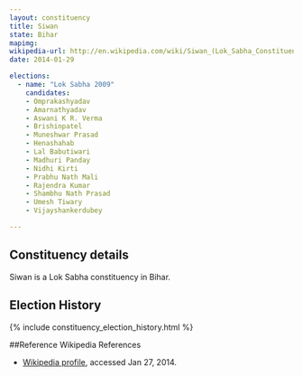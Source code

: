 ```yaml
---
layout: constituency
title: Siwan
state: Bihar
mapimg: 
wikipedia-url: http://en.wikipedia.com/wiki/Siwan_(Lok_Sabha_Constituency)
date: 2014-01-29

elections: 
  - name: "Lok Sabha 2009"
    candidates: 
    - Omprakashyadav 
    - Amarnathyadav 
    - Aswani K R. Verma 
    - Brishinpatel 
    - Muneshwar Prasad 
    - Henashahab 
    - Lal Babutiwari 
    - Madhuri Panday 
    - Nidhi Kirti 
    - Prabhu Nath Mali 
    - Rajendra Kumar 
    - Shambhu Nath Prasad 
    - Umesh Tiwary 
    - Vijayshankerdubey 

---
```

## Constituency details
Siwan is a Lok Sabha constituency in Bihar.




## Election History
{% include constituency_election_history.html %}

##Reference
Wikipedia References
- [Wikipedia profile]({{page.profile.wikipedia}}), accessed Jan 27, 2014.

